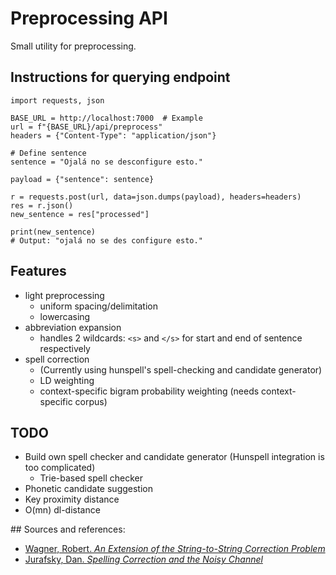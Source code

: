 # Preprocessing API

Small utility for preprocessing.

## Instructions for querying endpoint
```
import requests, json

BASE_URL = http://localhost:7000  # Example
url = f"{BASE_URL}/api/preprocess"
headers = {"Content-Type": "application/json"}

# Define sentence
sentence = "Ojalá no se desconfigure esto."

payload = {"sentence": sentence}

r = requests.post(url, data=json.dumps(payload), headers=headers)
res = r.json()
new_sentence = res["processed"]

print(new_sentence)
# Output: "ojalá no se des configure esto."
```

## Features

+ light preprocessing
    + uniform spacing/delimitation
    + lowercasing
+ abbreviation expansion
    + handles 2 wildcards: `<s>` and `</s>` for start and end of sentence respectively
+ spell correction
    + (Currently using hunspell's spell-checking and candidate generator)
    + LD weighting
    + context-specific bigram probability weighting (needs context-specific corpus)

## TODO

+ Build own spell checker and candidate generator (Hunspell integration is too complicated)
    + Trie-based spell checker
+ Phonetic candidate suggestion
+ Key proximity distance
+ O(mn) dl-distance


## Sources and references:

+ [Wagner, Robert. *An Extension of the String-to-String Correction Problem*](https://dl.acm.org/citation.cfm?doid=321879.321880)
+ [Jurafsky, Dan. *Spelling Correction and the Noisy Channel*](https://web.stanford.edu/class/cs124/lec/spelling.pdf)
